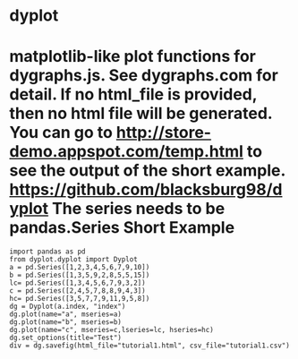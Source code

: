 dyplot
======
matplotlib-like plot functions for dygraphs.js. See dygraphs.com for detail.
If no html_file is provided, then no html file will be generated.
You can go to http://store-demo.appspot.com/temp.html to see the output of 
the short example.
https://github.com/blacksburg98/dyplot
The series needs to be pandas.Series
Short Example
=====
    import pandas as pd
    from dyplot.dyplot import Dyplot
    a = pd.Series([1,2,3,4,5,6,7,9,10])
    b = pd.Series([1,3,5,9,2,8,5,5,15])
    lc= pd.Series([1,3,4,5,6,7,9,3,2])
    c = pd.Series([2,4,5,7,8,8,9,4,3])
    hc= pd.Series([3,5,7,7,9,11,9,5,8])
    dg = Dyplot(a.index, "index")
    dg.plot(name="a", mseries=a)
    dg.plot(name="b", mseries=b)
    dg.plot(name="c", mseries=c,lseries=lc, hseries=hc)
    dg.set_options(title="Test")
    div = dg.savefig(html_file="tutorial1.html", csv_file="tutorial1.csv")

